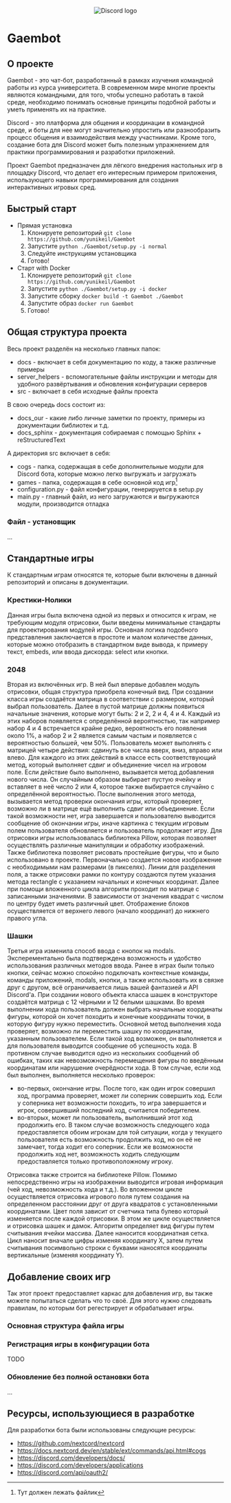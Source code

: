<p align="center">
    <img src="https://media.discordapp.net/attachments/1093506269593206895/1114972350279078029/image.png?width=802&height=353" alt="Discord logo">
</p>

# Gaembot

## О проекте

Gaembot - это чат-бот, разработанный в рамках изучения командной работы из курса университета. В современном мире многие проекты являются командными, для того, чтобы успешно работать в такой среде, необходимо понимать основные принципы подобной работы и уметь применять их на практике.

Discord - это платформа для общения и координации в командной среде, и боты для нее могут значительно упростить или разнообразить процесс общения и взаимодействия между участниками. Кроме того, создание бота для Discord может быть полезным упражнением для практики программирования и разработки приложений.

Проект Gaembot предназначен для лёгкого внедрения настольных игр в площадку Discord, что делает его интересным примером приложения, использующего навыки программирования для создания интерактивных игровых сред.


## Быстрый старт

* Прямая установка
   1. Клонируете репозиторий `git clone https://github.com/yunikeil/Gaembot`
   2. Запустите `python ./Gaembot/setup.py -i normal`
   3. Следуйте инструкциям установщика
   4. Готово!
* Старт with Docker
    1. Клонируете репозиторий `git clone https://github.com/yunikeil/Gaembot`
    2. Запустите `python ./Gaembot/setup.py -i docker`
    3. Запустите сборку `docker build -t Gaembot ./Gaembot`
    4. Запустите образ `docker run Gaembot`
    5. Готово!

## Общая структура проекта

Весь проект разделён на несколько главных папок:

* docs - включает в себя документацию по коду, а также различные примеры
* server_helpers - вспомогательные файлы инструкции и методы для удобного развёртывания и обновления конфигурации серверов
* src - включает в себя исходные файлы проекта

В свою очередь docs состоит из:

* docs_our - какие либо личные заметки по проекту, примеры из документации библиотек и т.д.
* docs_sphinx - документация собираемая с помощью Sphinx + reStructuredText

А директория src включает в себя:

* cogs - папка, содержащая в себе дополнительные модули для Discord бота, которые можно легко выгружать и загрузжать
* games - папка, содержащая в себе основной код игр[^1]
* configuration.py - файл конфигурации, генерируется в setup.py
* main.py -  главный файл, из него загружаются и выгружаются модули, производится отладка

### Файл - установщик

...

## Стандартные игры

К стандартным играм относятся те, которые были включены в данный репозиторий и описаны в документации.

### Крестики-Нолики

Данная игры была включена одной из первых и относится к играм, не требующим модуля отрисовки, были введены минимальные стандарты для проектирования модулей игры. Основная логика подобного представления заключается в простоте и малом количестве данных, которые можно отобразить в стандартном виде вывода, к примеру текст, embeds, или ввода дискорда: select или кнопки.

### 2048

Вторая из включённых игр. В ней был впервые добавлен модуль отрисовки, общая структура приобрела конечный вид.
При создании класса игры создаётся матрица в соответствии с размером, который выбрал пользователь. Далее в пустой матрице должны появиться начальные значения, которые могут быть: 2 и 2, 2 и 4, 4 и 4. Каждый из этих наборов появляется с определённой вероятностью, так например набор 4 и 4 встречается крайне редко, вероятность его появления около 1%, а набор 2 и 2 является самым частым и появляется с вероятностью большей, чем 50%. Пользователь может выполнять с матрицей четыре действия: сдвинуть все числа вверх, вниз, вправо или влево. Для каждого из этих действий в классе есть соответствующий метод, который выполняет сдвиг и объединение чисел на игровом поле. Если действие было выполнено, вызывается метод добавления нового числа. Он случайным образом выбирает пустую ячейку и вставляет в неё число 2 или 4, которое также выбирается случайно с определённой вероятностью. После выполнения этого метода, вызывается метод проверки окончания игры, который проверяет, возможно ли в матрице ещё выполнить сдвиг или объединение. Если такой возможности нет, игра завершается и пользователю выводится сообщение об окончании игры, иначе картинка с текущим игровым полем пользователя обновляется и пользователь продолжает игру.
Для отрисовки игры использовалась библиотека Pillow, которая позволяет осуществлять различные манипуляции и обработку изображений. Также библиотека позволяет рисовать простейшие фигуры, что и было использовано в проекте. Первоначально создается новое изображение с необходимыми нам размерами (в пикселях). Линии для разделения поля, а также отрисовки рамки по контуру создаются путем указания метода rectangle с указанием начальных и конечных координат. Далее при помощи вложенного цикла алгоритм проходит по матрице с записанными значениями. В зависимости от значения квадрат с числом по центру будет иметь различный цвет. Отображение блоков осуществляется от верхнего левого (начало координат) до нижнего правого угла.

### Шашки

Третья игра изменила способ ввода с кнопок на modals. Эксперементально была подтверждена возможность и удобство использования различных методов ввода. Ранее в играх были только кнопки, сейчас можно спокойно подключать контекстные команды, команды приложений, modals, кнопки, а также использовать их в связке друг с другом, всё ограничивается лишь вашей фантазией и API Discord'а.
При создании нового объекта класса шашек в конструкторе создаётся матрица с 12 чёрными и 12 белыми шашками. Во время выполнении хода пользователь должен выбрать начальные координаты фигуры, которой он хочет походить и конечные координаты точки, в которую фигуру нужно переместить. Основной метод выполнения хода проверяет, возможно ли переместить шашку по координатам, указанным пользователем. Если такой ход возможен, он выполняется и для пользователя выводится сообщение об успешность хода. В противном случае выводится одно из нескольких сообщений об ошибках, таких как невозможность перемещения фигуры по введённым координатам или нарушение очерёдности хода.
В том случае, если ход был выполнен, выполняется несколько проверок:

* во-первых, окончание игры. После того, как один игрок совершил ход, программа проверяет, может ли соперник совершить ход. Если у соперника нет возможности походить, то игра завершается и игрок, совершивший последний ход, считается победителем.
* во-вторых, может ли пользователь, выполнивший этот ход продолжить его. В таком случае возможность следующего хода предоставляется обоим игрокам для той ситуации, когда у текущего пользователя есть возможность продолжить ход, но он её не замечает, тогда ходит его соперник. Если же возможности продолжить ход нет, возможность ходить следующим предоставляется только противоположному игроку.

Отрисовка также строится на библиотеке Pillow. Помимо непосредственно игры на изображении выводится игровая информация (чей ход, невозможность хода и т.д.).  Во вложенном цикле осуществляется отрисовка игрового поля путем создания на определенном расстоянии друг от друга квадратов с установленными координатами. Цвет поля зависит от счетчика типа булево который изменяется после каждой отрисовки. В этом же цикле осуществляется и отрисовка шашек и дамок. Алгоритм определяет вид фигуры путем считывания ячейки массива. Далее наносится координатная сетка. Цикл наносит вначале цифры изменяя координату X, затем путем считывания посимвольно строки с буквами наносятся координаты вертикальные (изменяя координату Y).

## Добавление своих игр

Так этот проект предоставляет каркас для добавления игр, вы также можете попытаться сделать что то своё. Для этого нужно следовать правилам, по которым бот регестрирует и обрабатывает игры.

### Основная структура файла игры

[^1]: Тут должен лежать файлик

### Регистрация игры в конфигурации бота

TODO

### Обновление без полной остановки бота

...

## Ресурсы, использующиеся в разработке

Для разработки бота были использованы следующие ресурсы:

* <https://github.com/nextcord/nextcord>
* <https://docs.nextcord.dev/en/stable/ext/commands/api.html#cogs>
* <https://discord.com/developers/docs/>
* <https://discord.com/developers/applications>
* <https://discord.com/api/oauth2/>
